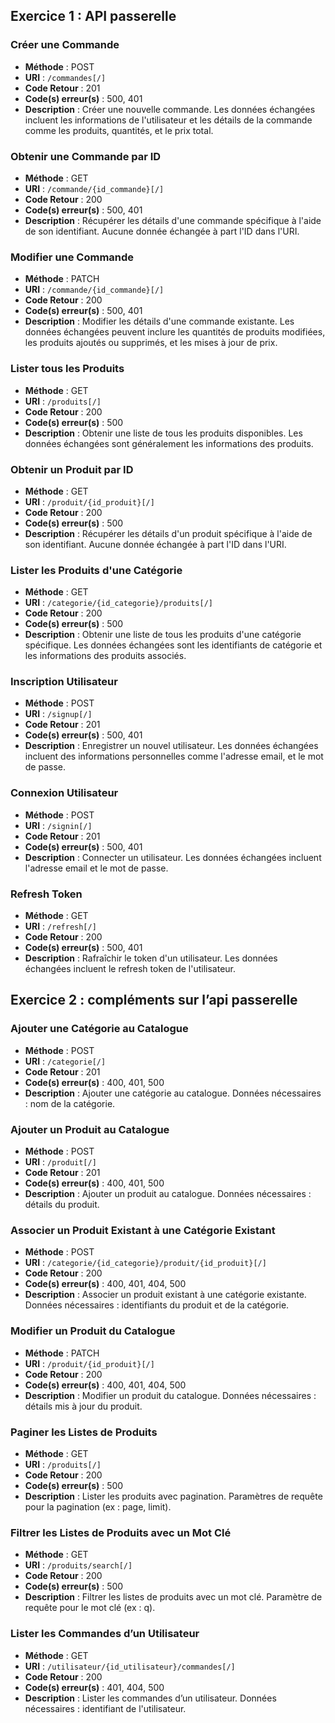 ## Exercice 1 : API passerelle

### Créer une Commande

- **Méthode** : POST
- **URI** : `/commandes[/]`
- **Code Retour** : 201
- **Code(s) erreur(s)** : 500, 401
- **Description** : Créer une nouvelle commande. Les données échangées incluent les informations de l'utilisateur et les détails de la commande comme les produits, quantités, et le prix total.

### Obtenir une Commande par ID

- **Méthode** : GET
- **URI** : `/commande/{id_commande}[/]`
- **Code Retour** : 200
- **Code(s) erreur(s)** : 500, 401
- **Description** : Récupérer les détails d'une commande spécifique à l'aide de son identifiant. Aucune donnée échangée à part l'ID dans l'URI.

### Modifier une Commande

- **Méthode** : PATCH
- **URI** : `/commande/{id_commande}[/]`
- **Code Retour** : 200
- **Code(s) erreur(s)** : 500, 401
- **Description** : Modifier les détails d'une commande existante. Les données échangées peuvent inclure les quantités de produits modifiées, les produits ajoutés ou supprimés, et les mises à jour de prix.

### Lister tous les Produits

- **Méthode** : GET
- **URI** : `/produits[/]`
- **Code Retour** : 200
- **Code(s) erreur(s)** : 500
- **Description** : Obtenir une liste de tous les produits disponibles. Les données échangées sont généralement les informations des produits.

### Obtenir un Produit par ID

- **Méthode** : GET
- **URI** : `/produit/{id_produit}[/]`
- **Code Retour** : 200
- **Code(s) erreur(s)** : 500
- **Description** : Récupérer les détails d'un produit spécifique à l'aide de son identifiant. Aucune donnée échangée à part l'ID dans l'URI.

### Lister les Produits d'une Catégorie

- **Méthode** : GET
- **URI** : `/categorie/{id_categorie}/produits[/]`
- **Code Retour** : 200
- **Code(s) erreur(s)** : 500
- **Description** : Obtenir une liste de tous les produits d'une catégorie spécifique. Les données échangées sont les identifiants de catégorie et les informations des produits associés.

### Inscription Utilisateur

- **Méthode** : POST
- **URI** : `/signup[/]`
- **Code Retour** : 201
- **Code(s) erreur(s)** : 500, 401
- **Description** : Enregistrer un nouvel utilisateur. Les données échangées incluent des informations personnelles comme l'adresse email, et le mot de passe.

### Connexion Utilisateur

- **Méthode** : POST
- **URI** : `/signin[/]`
- **Code Retour** : 201
- **Code(s) erreur(s)** : 500, 401
- **Description** : Connecter un utilisateur. Les données échangées incluent l'adresse email et le mot de passe.

### Refresh Token

- **Méthode** : GET
- **URI** : `/refresh[/]`
- **Code Retour** : 200
- **Code(s) erreur(s)** : 500, 401
- **Description** : Rafraîchir le token d'un utilisateur. Les données échangées incluent le refresh token de l'utilisateur.

## Exercice 2 : compléments sur l’api passerelle

### Ajouter une Catégorie au Catalogue

- **Méthode** : POST
- **URI** : `/categorie[/]`
- **Code Retour** : 201
- **Code(s) erreur(s)** : 400, 401, 500
- **Description** : Ajouter une catégorie au catalogue. Données nécessaires : nom de la catégorie.

### Ajouter un Produit au Catalogue

- **Méthode** : POST
- **URI** : `/produit[/]`
- **Code Retour** : 201
- **Code(s) erreur(s)** : 400, 401, 500
- **Description** : Ajouter un produit au catalogue. Données nécessaires : détails du produit.

### Associer un Produit Existant à une Catégorie Existant

- **Méthode** : POST
- **URI** : `/categorie/{id_categorie}/produit/{id_produit}[/]`
- **Code Retour** : 200
- **Code(s) erreur(s)** : 400, 401, 404, 500
- **Description** : Associer un produit existant à une catégorie existante. Données nécessaires : identifiants du produit et de la catégorie.

### Modifier un Produit du Catalogue

- **Méthode** : PATCH
- **URI** : `/produit/{id_produit}[/]`
- **Code Retour** : 200
- **Code(s) erreur(s)** : 400, 401, 404, 500
- **Description** : Modifier un produit du catalogue. Données nécessaires : détails mis à jour du produit.

### Paginer les Listes de Produits

- **Méthode** : GET
- **URI** : `/produits[/]`
- **Code Retour** : 200
- **Code(s) erreur(s)** : 500
- **Description** : Lister les produits avec pagination. Paramètres de requête pour la pagination (ex : page, limit).

### Filtrer les Listes de Produits avec un Mot Clé

- **Méthode** : GET
- **URI** : `/produits/search[/]`
- **Code Retour** : 200
- **Code(s) erreur(s)** : 500
- **Description** : Filtrer les listes de produits avec un mot clé. Paramètre de requête pour le mot clé (ex : q).

### Lister les Commandes d’un Utilisateur

- **Méthode** : GET
- **URI** : `/utilisateur/{id_utilisateur}/commandes[/]`
- **Code Retour** : 200
- **Code(s) erreur(s)** : 401, 404, 500
- **Description** : Lister les commandes d’un utilisateur. Données nécessaires : identifiant de l'utilisateur.
